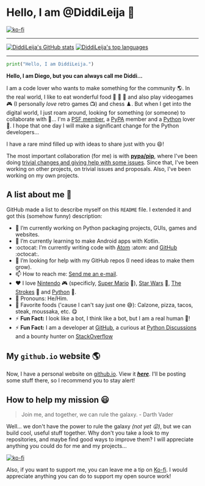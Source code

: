 # Hello, I am @DiddiLeija :wave:

[![ko-fi](https://ko-fi.com/img/githubbutton_sm.svg)](https://ko-fi.com/G2G3AL6D6)

***

[![DiddiLeija's GitHub stats](https://github-readme-stats.vercel.app/api?username=DiddiLeija&theme=merko&show_icons=true&include_all_commits=true)](https://github.com/anuraghazra/github-readme-stats) [![DiddiLeija's top languages](https://github-readme-stats.vercel.app/api/top-langs/?username=DiddiLeija&theme=merko&layout=compact&show_icons=true)](https://github.com/anuraghazra/github-readme-stats)

<!---
Ah, if this changes in the future, I became an A++ in the GitHub stats.

Date: 01/10/2022
--->

***

```python
print("Hello, I am DiddiLeija.")
```

**Hello, I am Diego, but you can always call me Diddi...**

I am a code lover who wants to make something for the community :earth_americas:. In the real world, I like to eat wonderful food :pizza:
:cut_of_meat: :taco: and also play videogames :video_game: (I personally _love_ retro games :tv:) and chess :chess_pawn:.
But when I get into the digital world, I just roam around, looking for something (or someone) to collaborate with :thinking:... I'm a 
[PSF member](http://python.org/users/DiddiLeija), a [PyPA](https://pypa.io) member and a [Python](http://python.org) lover :snake:. I hope that one day I will
make a significant change for the Python developers...

I have a rare mind filled up with ideas to share just with you :smile:!

<!---
Is this an easter egg? Yes, it is!

These are some "thank you, folks" messages.

The PyPA gave me my first developer opportunity in Pip. Thanks!
https://github.com/pypa/pip/blob/9cf35b25e25a47b41480d5b2dc82b8ebd1eeb6a0/AUTHORS.txt#L193

Thea Flowers, and the Nox team, also helped me a lot to grow!
https://github.com/theacodes/nox/graphs/contributors
--->

The most important collaboration (for me) is with **[pypa/pip](https://github.com/pypa/pip)**, where I've been doing
[trivial changes and giving help with some issues](https://github.com/pypa/pip/issues?q=author%3ADiddiLeija). Since that, I've been
working on other projects, on trivial issues and proposals. Also, I've been working on my own projects.

## A list about me :memo:

GitHub made a list to describe myself on this `README` file. I extended it and got this (somehow funny) description:

- :telescope: I’m currently working on Python packaging projects, GUIs, games and websites.
- :seedling: I’m currently learning to make Android apps with Kotlin.
- :octocat: I’m currently writing code with [Atom](http://atom.io) :atom: and [GitHub](http://github.com) :octocat:.
- :thinking: I’m looking for help with my GitHub repos \(I need ideas to make them grow\).
- :mailbox: How to reach me: [Send me an e-mail](mailto:dr01191115@gmail.com).
- :heart: I love [Nintendo](http://nintendo.com) :video_game: \(specificly, [Super Mario](http://mario.nintendo.com) :mushroom:\), [Star Wars](https://starwars.com) :movie_camera:, [The Strokes](https://en.wikipedia.org/wiki/The_Strokes) :guitar: and [Python](http://python.org) :snake:.
- :man: Pronouns: He/Him.
- :fork_and_knife: Favorite foods ('cause I can't say just one :sweat_smile:): Calzone, pizza, tacos, steak, moussaka, etc. :yum:
- :zap: **Fun Fact:** I look like a bot, I think like a bot, but I am a real human :man:!
- :zap: **Fun Fact:** I am a developer at [GitHub](https://github.com), a curious at [Python Discussions](https://discuss.python.org) and a bounty hunter on [StackOverflow](http://stackoverflow.com)

## My `github.io` website :earth_americas:

Now, I have a personal website on [github.io](http://github.io). View it _**[here](http://DiddiLeija.github.io)**_. I'll be posting some stuff there, so I recommend you to
stay alert!

## How to help my mission :smiley:

> Join me, and together, we can rule the galaxy.
> \- Darth Vader

Well... we don't have the power to rule the galaxy _(not yet :stuck_out_tongue_winking_eye:)_, but we can build cool, useful stuff together. Why don't you take a look to my
repositories, and maybe find good ways to improve them? I will appreciate anything you could do for me and my projects...

[![ko-fi](https://ko-fi.com/img/githubbutton_sm.svg)](https://ko-fi.com/G2G3AL6D6)

Also, if you want to support me, you can leave me a tip on [Ko-fi](https://ko-fi.com).
I would appreciate anything you can do to support my open source work!

<!---
DiddiLeija/DiddiLeija is a ✨ special ✨ repository because its `README.md` (this file) appears on your GitHub profile.
You can click the Preview link to take a look at your changes.
--->
